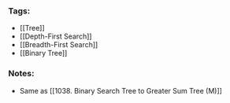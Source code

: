 ### Tags:
- [[Tree]]
- [[Depth-First Search]]
- [[Breadth-First Search]]
- [[Binary Tree]]
### Notes:
- Same as [[1038. Binary Search Tree to Greater Sum Tree (M)]]